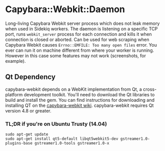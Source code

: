 Capybara::Webkit::Daemon
========================

Long-living Capybara Webkit server process which does not leak memory
when used in Sidekiq workers. The daemon is listening on a specific TCP
port, runs `webkit_server` process for each connection and kills it when
connection is closed or aborted. Can be used for web scraping when
Capybara Webkit causes `Errno::EMFILE: Too many open files` error.
You ever can run it on machine different from where your worker is running.
However in this case some features may not work (screenshots, for example).

Qt Dependency
-------------

capybara-webkit depends on a WebKit implementation from Qt, a cross-platform
development toolkit. You'll need to download the Qt libraries to build and
install the gem. You can find instructions for downloading and installing QT on
the
[capybara-webkit wiki](https://github.com/thoughtbot/capybara-webkit/wiki/Installing-Qt-and-compiling-capybara-webkit).
capybara-webkit requires Qt version 4.8 or greater.

### TL;DR if you're on Ubuntu Trusty (14.04)

```
sudo apt-get update
sudo apt-get install qt5-default libqt5webkit5-dev gstreamer1.0-plugins-base gstreamer1.0-tools gstreamer1.0-x
```
